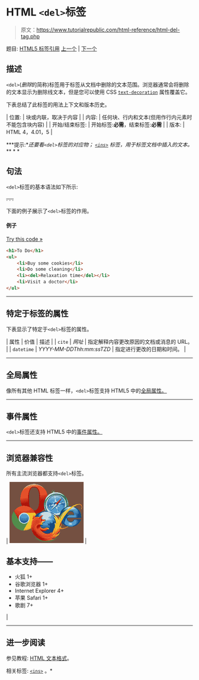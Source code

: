 # HTML `<del>`标签

> 原文：<https://www.tutorialrepublic.com/html-reference/html-del-tag.php>

题目: [HTML5 标签引用](html5-tags.php) [上一个](html-dd-tag.php) | [下一个](html5-details-tag.php)

## 描述

`<del>`(*删除*的简称)标签用于标签从文档中删除的文本范围。浏览器通常会将删除的文本显示为删除线文本，但是您可以使用 CSS [`text-decoration`](../css-reference/css-text-decoration-property.php) 属性覆盖它。

下表总结了此标签的用法上下文和版本历史。

| 位置: | 块或内联，取决于内容 |
| 内容: | 任何块、行内和文本(但用作行内元素时不能包含块内容) |
| 开始/结束标签: | 开始标签:**必需**，结束标签:**必需** |
| 版本: | HTML 4，4.01，5 |

 ***提示:**还要看`<del>`标签的对应物； [`<ins>`](html-ins-tag.php) 标签，用于标签文档中插入的文本。*  ** * *

## 句法

`<del>`标签的基本语法如下所示:

<del datetime="*datetime*"> . . . </del>

下面的例子展示了`<del>`标签的作用。

#### 例子

[Try this code »](../codelab.php?topic=html&file=del-tag "Try this code using online Editor")

```html
<h1>To Do</h1>
<ul>
    <li>Buy some cookies</li>
    <li>Do some cleaning</li>
    <li><del>Relaxation time</del></li>
    <li>Visit a doctor</li>
</ul>
```

* * *

## 特定于标签的属性

下表显示了特定于`<del>`标签的属性。

| 属性 | 价值 | 描述 |
| `cite` | *网址* | 指定解释内容更改原因的文档或消息的 URL。 |
| `datetime` | *YYYY-MM-DDThh:mm:ssTZD* | 指定进行更改的日期和时间。 |

* * *

## 全局属性

像所有其他 HTML 标签一样，`<del>`标签支持 HTML5 中的[全局属性。](html5-global-attributes.php)

* * *

## 事件属性

`<del>`标签还支持 HTML5 中的[事件属性。](html5-event-attributes.php)

* * *

## 浏览器兼容性

所有主流浏览器都支持`<del>`标签。

| ![Browsers Icon](img/e9331123c77668c1832e541c2fca1002.png) | 

## 基本支持——

*   火狐 1+
*   谷歌浏览器 1+
*   Internet Explorer 4+
*   苹果 Safari 1+
*   歌剧 7+

 |

* * *

## 进一步阅读

参见教程: [HTML 文本格式](../html-tutorial/html-text-formatting.php)。

相关标签: [`<ins>`](html-ins-tag.php) 。*